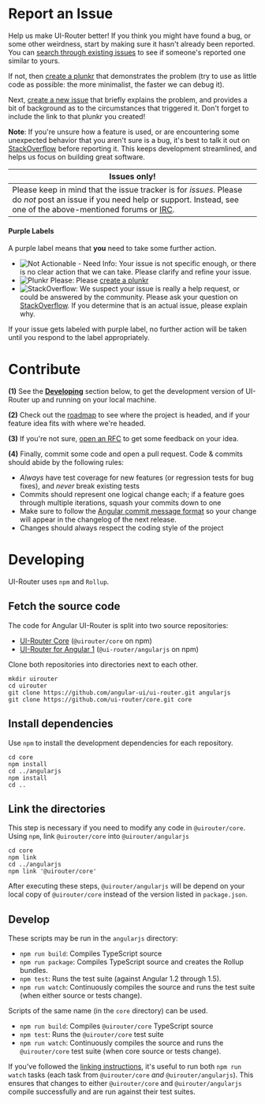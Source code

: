 # Report an Issue

Help us make UI-Router better! If you think you might have found a bug, or some other weirdness, start by making sure
it hasn't already been reported. You can [search through existing issues](https://github.com/angular-ui/ui-router/search?q=wat%3F&type=Issues)
to see if someone's reported one similar to yours.

If not, then [create a plunkr](http://bit.ly/UIR-Plunk) that demonstrates the problem (try to use as little code
as possible: the more minimalist, the faster we can debug it).

Next, [create a new issue](https://github.com/angular-ui/ui-router/issues/new) that briefly explains the problem,
and provides a bit of background as to the circumstances that triggered it. Don't forget to include the link to
that plunkr you created!

**Note**: If you're unsure how a feature is used, or are encountering some unexpected behavior that you aren't sure
is a bug, it's best to talk it out on
[StackOverflow](http://stackoverflow.com/questions/ask?tags=angularjs,angular-ui-router) before reporting it. This
keeps development streamlined, and helps us focus on building great software.

| Issues only!                                                                                                                                                                                                       |
| ------------------------------------------------------------------------------------------------------------------------------------------------------------------------------------------------------------------ |
| Please keep in mind that the issue tracker is for _issues_. Please do _not_ post an issue if you need help or support. Instead, see one of the above-mentioned forums or [IRC](irc://irc.freenode.net/#angularjs). |

#### Purple Labels

A purple label means that **you** need to take some further action.

- ![Not Actionable - Need Info](https://angular-ui.github.io/ui-router/ngdoc_assets/incomplete.png): Your issue is not specific enough, or there is no clear action that we can take. Please clarify and refine your issue.
- ![Plunkr Please](https://angular-ui.github.io/ui-router/ngdoc_assets/example.png): Please [create a plunkr](http://bit.ly/UIR-Plunk)
- ![StackOverflow](https://angular-ui.github.io/ui-router/ngdoc_assets/so.png): We suspect your issue is really a help request, or could be answered by the community. Please ask your question on [StackOverflow](http://stackoverflow.com/questions/ask?tags=angularjs,angular-ui-router). If you determine that is an actual issue, please explain why.

If your issue gets labeled with purple label, no further action will be taken until you respond to the label appropriately.

# Contribute

**(1)** See the **[Developing](#developing)** section below, to get the development version of UI-Router up and running on your local machine.

**(2)** Check out the [roadmap](https://github.com/angular-ui/ui-router/milestones) to see where the project is headed, and if your feature idea fits with where we're headed.

**(3)** If you're not sure, [open an RFC](https://github.com/angular-ui/ui-router/issues/new?title=RFC:%20My%20idea) to get some feedback on your idea.

**(4)** Finally, commit some code and open a pull request. Code & commits should abide by the following rules:

- _Always_ have test coverage for new features (or regression tests for bug fixes), and _never_ break existing tests
- Commits should represent one logical change each; if a feature goes through multiple iterations, squash your commits down to one
- Make sure to follow the [Angular commit message format](https://github.com/angular/angular.js/blob/master/CONTRIBUTING.md#commit-message-format) so your change will appear in the changelog of the next release.
- Changes should always respect the coding style of the project

# Developing

UI-Router uses <code>npm</code> and <code>Rollup</code>.

## Fetch the source code

The code for Angular UI-Router is split into two source repositories:

- [UI-Router Core](https://github.com/ui-router/core) (`@uirouter/core` on npm)
- [UI-Router for Angular 1](https://github.com/angular-ui/ui-router) (`@ui-router/angularjs` on npm)

Clone both repositories into directories next to each other.

```
mkdir uirouter
cd uirouter
git clone https://github.com/angular-ui/ui-router.git angularjs
git clone https://github.com/ui-router/core.git core
```

## Install dependencies

Use `npm` to install the development dependencies for each repository.

```
cd core
npm install
cd ../angularjs
npm install
cd ..
```

## Link the directories

This step is necessary if you need to modify any code in `@uirouter/core`.
Using `npm`, link `@uirouter/core` into `@uirouter/angularjs`

```
cd core
npm link
cd ../angularjs
npm link '@uirouter/core'
```

After executing these steps, `@uirouter/angularjs` will be depend on your local copy of `@uirouter/core` instead of the version listed in `package.json`.

## Develop

These scripts may be run in the `angularjs` directory:

- `npm run build`: Compiles TypeScript source
- `npm run package`: Compiles TypeScript source and creates the Rollup bundles.
- `npm test`: Runs the test suite (against Angular 1.2 through 1.5).
- `npm run watch`: Continuously compiles the source and runs the test suite (when either source or tests change).

Scripts of the same name (in the `core` directory) can be used.

- `npm run build`: Compiles `@uirouter/core` TypeScript source
- `npm test`: Runs the `@uirouter/core` test suite
- `npm run watch`: Continuously compiles the source and runs the `@uirouter/core` test suite (when core source or tests change).

If you've followed the [linking instructions](#link-the-directories), it's useful to run both
`npm run watch` tasks (each task from `@uirouter/core` _and_ `@uirouter/angularjs`).
This ensures that changes to either `@uirouter/core` and `@uirouter/angularjs` compile successfully and are run against their test suites.
